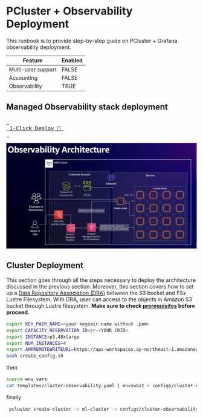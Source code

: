 # PCluster + Observability Deployment

This runbook is to provide step-by-step guide on PCluster + Grafana observability deployment.

|Feature	|Enabled	|
|---	|---	|
|Multi-user support	|FALSE	|
|Accounting	|FALSE	|
|Observability	|TRUE	|



## Managed Observability stack deployment

[<kbd> <br> 1-Click Deploy 🚀 <br> </kbd>](https://console.aws.amazon.com/cloudformation/home?#/stacks/quickcreate?templateURL=https://awsome-distributed-training.s3.amazonaws.com/templates/cluster-observability.yaml&stackName=Slurm-Observability)

![observability](../../../0.docs//observability_architecture.png)

## Cluster Deployment 

This section goes through all the steps necessary to deploy the architecture discussed in the previous section. Moreover, this section covers how to set up a [Data Repository Association (DRA)](https://docs.aws.amazon.com/fsx/latest/LustreGuide/create-dra-linked-data-repo.html) between the S3 bucket and FSx Lustre Filesystem. With DRA, user can access to the objects in Amazon S3 bucket through Lustre filesystem. **Make sure to check [prerequisites](https://github.com/aws-samples/awsome-distributed-training/tree/geniac/1.architectures/2.aws-parallelcluster#2-pre-requisites) before proceed.**


```bash
export KEY_PAIR_NAME=<your keypair name without .pem>
export CAPACITY_RESERVATION_ID=cr-<YOUR CRID>
export INSTANCE=p5.48xlarge
export NUM_INSTANCES=4
export AMPREMOTEWRITEURL=https://aps-workspaces.ap-northeast-1.amazonaws.com/workspaces/ws-xxxxxxxx-xxxx-xxxx-xxxx-xxxxxxxxxxxx/api/v1/remote_write
bash create_config.sh
```

then 

```bash
source env_vars
cat templates/cluster-observability.yaml | envsubst > configs/cluster-observability.yaml
```

finally 

```bash
 pcluster create-cluster -n ml-cluster -c configs/cluster-observability.yaml -r ${AWS_REGION}
```

